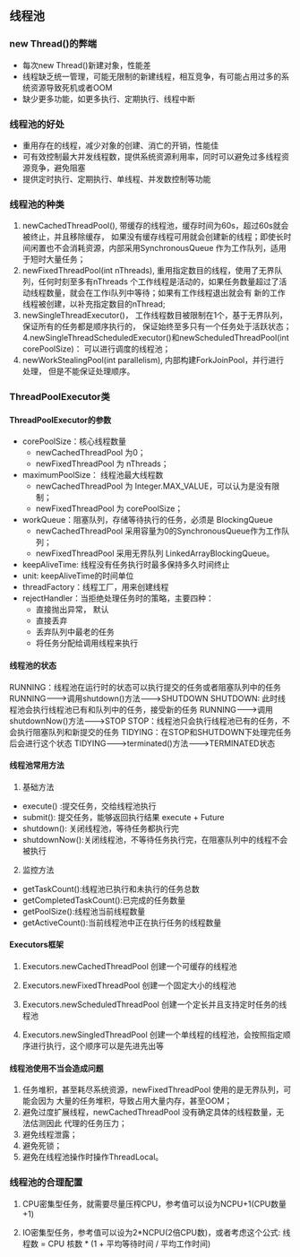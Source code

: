 ## 线程池
### new Thread()的弊端
* 每次new Thread()新建对象，性能差
* 线程缺乏统一管理，可能无限制的新建线程，相互竞争，有可能占用过多的系统资源导致死机或者OOM
* 缺少更多功能，如更多执行、定期执行、线程中断

### 线程池的好处
* 重用存在的线程，减少对象的创建、消亡的开销，性能佳
* 可有效控制最大并发线程数，提供系统资源利用率，同时可以避免过多线程资源竞争，避免阻塞
* 提供定时执行、定期执行、单线程、并发数控制等功能

### 线程池的种类
1. newCachedThreadPool(), 带缓存的线程池，缓存时间为60s，超过60s就会被终止，并且移除缓存，
如果没有缓存线程可用就会创建新的线程；即使长时间闲置也不会消耗资源，内部采用SynchronousQueue
作为工作队列，适用于短时大量任务；
2. newFixedThreadPool(int nThreads), 重用指定数目的线程，使用了无界队列，任何时刻至多有nThreads
个工作线程是活动的，如果任务数量超过了活动线程数量，就会在工作i队列中等待；如果有工作线程退出就会有
新的工作线程被创建，以补充指定数目的nThread;
3. newSingleThreadExecutor()， 工作线程数目被限制在1个，基于无界队列，保证所有的任务都是顺序执行的，
保证始终至多只有一个任务处于活跃状态；  
4.newSingleThreadScheduledExecutor()和newScheduledThreadPool(int corePoolSize)：
可以进行调度的线程池；
5. newWorkStealingPool(int parallelism), 内部构建ForkJoinPool，并行进行处理，
但是不能保证处理顺序。
                                                                                  
### ThreadPoolExecutor类
#### ThreadPoolExecutor的参数
* corePoolSize：核心线程数量
    * newCachedThreadPool 为0；
    * newFixedThreadPool 为 nThreads；
* maximumPoolSize： 线程池最大线程数
    * newCachedThreadPool 为 Integer.MAX_VALUE，可以认为是没有限制；
    * newFixedThreadPool 为 corePoolSize；
* workQueue：阻塞队列，存储等待执行的任务，必须是 BlockingQueue
    * newCachedThreadPool 采用容量为0的SynchronousQueue作为工作队列；
    * newFixedThreadPool 采用无界队列 LinkedArrayBlockingQueue。
* keepAliveTime: 线程没有任务执行时最多保持多久时间终止
* unit: keepAliveTime的时间单位
* threadFactory：线程工厂，用来创建线程
* rejectHandler：当拒绝处理任务时的策略，主要四种：
    * 直接抛出异常， 默认
    * 直接丢弃
    * 丢弃队列中最老的任务
    * 将任务分配给调用线程来执行

#### 线程池的状态
RUNNING：线程池在运行时的状态可以执行提交的任务或者阻塞队列中的任务
RUNNING--->调用shutdown()方法--->SHUTDOWN
SHUTDOWN: 此时线程池会执行线程池已有和队列中的任务，接受新的任务
RUNNING--->调用shutdownNow()方法--->STOP
STOP：线程池只会执行线程池已有的任务，不会执行阻塞队列和新提交的任务
TIDYING：在STOP和SHUTDOWN下处理完任务后会进行这个状态
TIDYING--->terminated()方法--->TERMINATED状态

#### 线程池常用方法
1. 基础方法
* execute() :提交任务，交给线程池执行
* submit(): 提交任务，能够返回执行结果 execute + Future
* shutdown(): 关闭线程池，等待任务都执行完
* shutdownNow():关闭线程池，不等待任务执行完，在阻塞队列中的线程不会被执行
2. 监控方法
* getTaskCount():线程池已执行和未执行的任务总数
* getCompletedTaskCount():已完成的任务数量
* getPoolSize():线程池当前线程数量
* getActiveCount():当前线程池中正在执行任务的线程数量

#### Executors框架
1. Executors.newCachedThreadPool
创建一个可缓存的线程池

2. Executors.newFixedThreadPool
创建一个固定大小的线程池

3. Executors.newScheduledThreadPool
创建一个定长并且支持定时任务的线程池

4. Executors.newSingledThreadPool
创建一个单线程的线程池，会按照指定顺序进行执行，这个顺序可以是先进先出等

#### 线程池使用不当会造成问题
1. 任务堆积，甚至耗尽系统资源，newFixedThreadPool 使用的是无界队列，可能会因为
大量的任务堆积，导致占用大量内存，甚至OOM；
2. 避免过度扩展线程，newCachedThreadPool 没有确定具体的线程数量，无法估测因此
代理的任务压力；
3. 避免线程泄露；
4. 避免死锁；
5. 避免在线程池操作时操作ThreadLocal。

### 线程池的合理配置
1. CPU密集型任务，就需要尽量压榨CPU，参考值可以设为NCPU+1(CPU数量+1)

2. IO密集型任务，参考值可以设为2*NCPU(2倍CPU数)，或者考虑这个公式:
线程数 = CPU 核数 * (1 + 平均等待时间 / 平均工作时间)